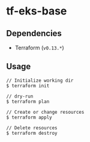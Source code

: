 # tf-eks-base

## Dependencies
- Terraform (`v0.13.*`)

## Usage
```
// Initialize working dir
$ terraform init

// dry-run
$ terraform plan

// Create or change resources
$ terraform apply

// Delete resources
$ terraform destroy
```

